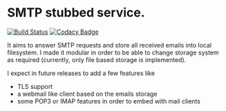 # SMTP stubbed service. 
[![Build Status](https://www.travis-ci.org/TriYop/SMTPStub.svg?branch=master)](https://www.travis-ci.org/TriYop/SMTPStub)
[![Codacy Badge](https://api.codacy.com/project/badge/Grade/5339bb4587354eafb9961953f6423210)](https://www.codacy.com/app/TriYop/SMTPStub?utm_source=github.com&amp;utm_medium=referral&amp;utm_content=TriYop/SMTPStub&amp;utm_campaign=Badge_Grade)

It aims to answer SMTP requests and store all received emails into local filesystem.
I made it modular in order to be able to change storage system as required (currently, only file based storage is implemented).

I expect in future releases to add a few features like
- TLS support
- a webmail like client based on the emails storage
- some POP3 or IMAP features in order to embed with mail clients


